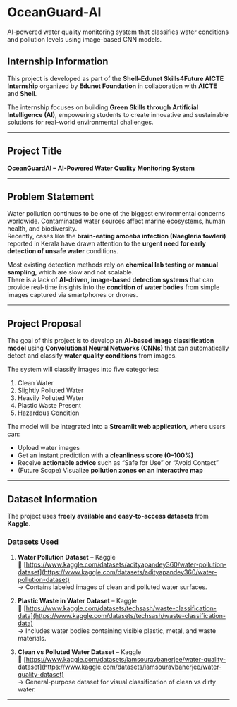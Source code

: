 # OceanGuard-AI
AI-powered water quality monitoring system that classifies water conditions and pollution levels using image-based CNN models.
## Internship Information  

This project is developed as part of the **Shell–Edunet Skills4Future AICTE Internship** organized by **Edunet Foundation** in collaboration with **AICTE** and **Shell**.  

The internship focuses on building **Green Skills through Artificial Intelligence (AI)**, empowering students to create innovative and sustainable solutions for real-world environmental challenges.  

---

## Project Title  
**OceanGuardAI – AI-Powered Water Quality Monitoring System**

---

##  Problem Statement  

Water pollution continues to be one of the biggest environmental concerns worldwide. Contaminated water sources affect marine ecosystems, human health, and biodiversity.  
Recently, cases like the **brain-eating amoeba infection (Naegleria fowleri)** reported in Kerala have drawn attention to the **urgent need for early detection of unsafe water** conditions.  

Most existing detection methods rely on **chemical lab testing** or **manual sampling**, which are slow and not scalable.  
There is a lack of **AI-driven, image-based detection systems** that can provide real-time insights into the **condition of water bodies** from simple images captured via smartphones or drones.  

---

##  Project Proposal  

The goal of this project is to develop an **AI-based image classification model** using **Convolutional Neural Networks (CNNs)** that can automatically detect and classify **water quality conditions** from images.  

The system will classify images into five categories:  
1. Clean Water  
2. Slightly Polluted Water  
3. Heavily Polluted Water  
4. Plastic Waste Present  
5. Hazardous Condition  

The model will be integrated into a **Streamlit web application**, where users can:  
- Upload water images  
- Get an instant prediction with a **cleanliness score (0–100%)**  
- Receive **actionable advice** such as “Safe for Use” or “Avoid Contact”  
- (Future Scope) Visualize **pollution zones on an interactive map**

---

##  Dataset Information  

The project uses **freely available and easy-to-access datasets** from **Kaggle**.

###  Datasets Used  
1. **Water Pollution Dataset** – Kaggle  
   🔗 [https://www.kaggle.com/datasets/adityapandey360/water-pollution-dataset](https://www.kaggle.com/datasets/adityapandey360/water-pollution-dataset)  
   → Contains labeled images of clean and polluted water surfaces.  

2. **Plastic Waste in Water Dataset** – Kaggle  
   🔗 [https://www.kaggle.com/datasets/techsash/waste-classification-data](https://www.kaggle.com/datasets/techsash/waste-classification-data)  
   → Includes water bodies containing visible plastic, metal, and waste materials.  

3. **Clean vs Polluted Water Dataset** – Kaggle  
   🔗 [https://www.kaggle.com/datasets/iamsouravbanerjee/water-quality-dataset](https://www.kaggle.com/datasets/iamsouravbanerjee/water-quality-dataset)  
   → General-purpose dataset for visual classification of clean vs dirty water.  

---

